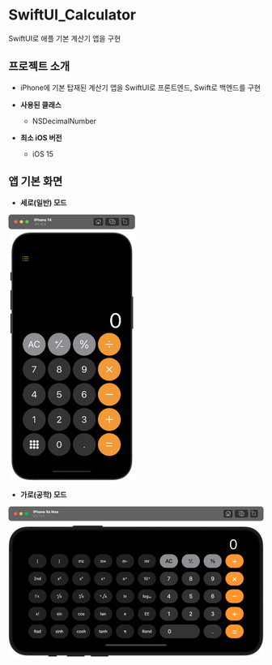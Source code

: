 # SwiftUI_Calculator
SwiftUI로 애플 기본 계산기 앱을 구현

## 프로젝트 소개
- iPhone에 기본 탑재된 계산기 앱을 SwiftUI로 프론트엔드, Swift로 백엔드를 구현

- **사용된 클래스**
    - NSDecimalNumber
- **최소 iOS 버전**
    - iOS 15

## 앱 기본 화면
- **세로(일반) 모드**

<img src = "images/Portrait.png" width = 250>

- **가로(공학) 모드**

<img src = "images/Landscape.png" height = 300>
